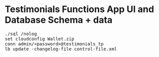 # Testimonials Functions App UI and Database Schema + data

<pre>
./sql /nolog
set cloudconfig Wallet.zip
conn admin/&lt;password&gt;@testimonials_tp
lb update -changelog-file control-file.xml
</pre>
